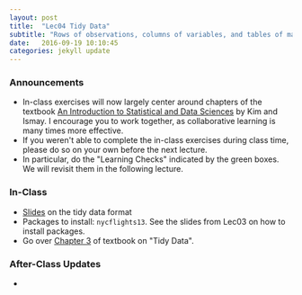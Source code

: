 ```yaml
---
layout: post
title:  "Lec04 Tidy Data"
subtitle: "Rows of observations, columns of variables, and tables of matching observational units."
date:   2016-09-19 10:10:45
categories: jekyll update
---
```





### Announcements

* In-class exercises will now largely center around chapters of the textbook [An
Introduction to Statistical and Data Sciences](https://rudeboybert.github.io/IntroStatDataSciences/) by Kim and
Ismay. I encourage you to work together, as collaborative learning is many times more effective.
* If you weren't able to complete the in-class exercises during class time,
please do so on your own before the next lecture.
* In particular, do the "Learning Checks" indicated by the green boxes. We will
revisit them in the following lecture.


### In-Class

* <a href = "{{ site.baseurl }}/assets/2-Data/Intro_to_Tidy_Data.html" target = "_blank">Slides</a> on the tidy data format
* Packages to install: `nycflights13`. See the slides from Lec03 on how to install packages.
* Go over [Chapter 3](https://rudeboybert.github.io/IntroStatDataSciences/3-tidy.html) of textbook on "Tidy Data".


### After-Class Updates

* 
